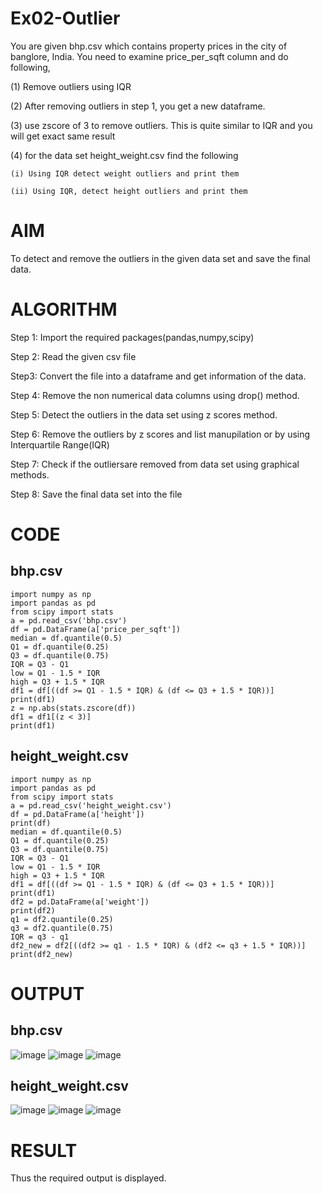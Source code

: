 # Ex02-Outlier

You are given bhp.csv which contains property prices in the city of banglore, India. You need to examine price_per_sqft column and do following,

(1) Remove outliers using IQR 

(2) After removing outliers in step 1, you get a new dataframe.

(3) use zscore of 3 to remove outliers. This is quite similar to IQR and you will get exact same result

(4) for the data set height_weight.csv find the following

    (i) Using IQR detect weight outliers and print them

    (ii) Using IQR, detect height outliers and print them
# AIM
To detect and remove the outliers in the given data set and save the final data.
# ALGORITHM
Step 1: Import the required packages(pandas,numpy,scipy)

Step 2: Read the given csv file

Step3: Convert the file into a dataframe and get information of the data.

Step 4: Remove the non numerical data columns using drop() method.

Step 5: Detect the outliers in the data set using z scores method.

Step 6: Remove the outliers by z scores and list manupilation or by using Interquartile Range(IQR)

Step 7: Check if the outliersare removed from data set using graphical methods.

Step 8: Save the final data set into the file

# CODE
## bhp.csv
```
import numpy as np
import pandas as pd
from scipy import stats
a = pd.read_csv('bhp.csv')
df = pd.DataFrame(a['price_per_sqft'])
median = df.quantile(0.5)
Q1 = df.quantile(0.25)
Q3 = df.quantile(0.75)
IQR = Q3 - Q1
low = Q1 - 1.5 * IQR
high = Q3 + 1.5 * IQR
df1 = df[((df >= Q1 - 1.5 * IQR) & (df <= Q3 + 1.5 * IQR))]
print(df1)
z = np.abs(stats.zscore(df))
df1 = df1[(z < 3)]
print(df1)
```

## height_weight.csv
```
import numpy as np
import pandas as pd
from scipy import stats
a = pd.read_csv('height_weight.csv')
df = pd.DataFrame(a['height'])
print(df)
median = df.quantile(0.5)
Q1 = df.quantile(0.25)
Q3 = df.quantile(0.75)
IQR = Q3 - Q1
low = Q1 - 1.5 * IQR
high = Q3 + 1.5 * IQR
df1 = df[((df >= Q1 - 1.5 * IQR) & (df <= Q3 + 1.5 * IQR))]
print(df1)
df2 = pd.DataFrame(a['weight'])
print(df2)
q1 = df2.quantile(0.25)
q3 = df2.quantile(0.75)
IQR = q3 - q1
df2_new = df2[((df2 >= q1 - 1.5 * IQR) & (df2 <= q3 + 1.5 * IQR))]
print(df2_new)
```
# OUTPUT
## bhp.csv
![image](https://user-images.githubusercontent.com/119558093/229703367-2cca41f4-6a17-49a3-9aa6-124eea10932d.png)
![image](https://user-images.githubusercontent.com/119558093/229703436-84972743-be2f-43ab-b79a-bb374c7d3b1a.png)
![image](https://user-images.githubusercontent.com/119558093/229703551-73e26b14-bdfb-4fd9-b5c6-b142091e5dad.png)
## height_weight.csv
![image](https://user-images.githubusercontent.com/119558093/229703816-852df5ae-e520-46e6-9f50-850063cfe3b4.png)
![image](https://user-images.githubusercontent.com/119558093/229703883-fbd4a24a-0b4b-4af4-a496-4e3b6ca85fca.png)
![image](https://user-images.githubusercontent.com/119558093/229704000-fb2eb55b-4e0f-4cd3-a11b-3c0b6d414ef9.png)
# RESULT
Thus the required output is displayed.











